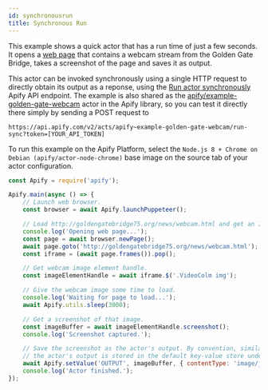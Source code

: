 ```yaml
---
id: synchronousrun
title: Synchronous Run
---
```


This example shows a quick actor that has a run time of just a few seconds.
It opens a <a href="http://goldengatebridge75.org/news/webcam.html" target="_blank">web page</a>
that contains a webcam stream from the Golden Gate Bridge, takes a screenshot of the page and saves it as output.

This actor
can be invoked synchronously using a single HTTP request to directly obtain its output as a reponse, using the
<a href="https://apify.com/docs/api/v2#/reference/actors/run-actor-synchronously/without-input" target="_blank">Run actor synchronously</a>
Apify API endpoint. The example is also shared as the
<a href="https://apify.com/apify/example-golden-gate-webcam" target="_blank">apify/example-golden-gate-webcam</a>
actor in the Apify library, so you can test it directly there simply by sending a POST request to

```http
https://api.apify.com/v2/acts/apify~example-golden-gate-webcam/run-sync?token=[YOUR_API_TOKEN]
```

To run this example on the Apify Platform, select the `Node.js 8 + Chrome on Debian (apify/actor-node-chrome)` base image
on the source tab of your actor configuration.

```javascript
const Apify = require('apify');

Apify.main(async () => {
    // Launch web browser.
    const browser = await Apify.launchPuppeteer();

    // Load http://goldengatebridge75.org/news/webcam.html and get an IFRAME with the webcam stream
    console.log('Opening web page...');
    const page = await browser.newPage();
    await page.goto('http://goldengatebridge75.org/news/webcam.html');
    const iframe = (await page.frames()).pop();

    // Get webcam image element handle.
    const imageElementHandle = await iframe.$('.VideoColm img');

    // Give the webcam image some time to load.
    console.log('Waiting for page to load...');
    await Apify.utils.sleep(3000);

    // Get a screenshot of that image.
    const imageBuffer = await imageElementHandle.screenshot();
    console.log('Screenshot captured.');

    // Save the screenshot as the actor's output. By convention, similarly to "INPUT",
    // the actor's output is stored in the default key-value store under the "OUTPUT" key.
    await Apify.setValue('OUTPUT', imageBuffer, { contentType: 'image/jpeg' });
    console.log('Actor finished.');
});
```
